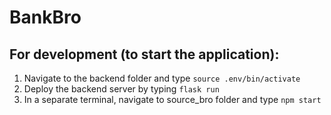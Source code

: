 # BankBro

## For development (to start the application):

1. Navigate to the backend folder and type ```source .env/bin/activate```
2. Deploy the backend server by typing ```flask run```
3. In a separate terminal, navigate to source_bro folder and type ```npm start```